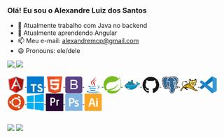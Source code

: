 ### Olá! Eu sou o Alexandre Luiz dos Santos

- 🔭 Atualmente trabalho com Java no backend
- 🌱 Atualmente aprendendo Angular
- 📫 Meu e-mail: alexandremcp@gmail.com
- 😄 Pronouns: ele/dele



 <div>
  <a href="https://github.com/alexandremcp">
  <img height="180em" src="https://github-readme-stats.vercel.app/api?username=alexandremcp&show_icons=true&theme=algolia&include_all_commits=true&count_private=true"/>
  <img height="180em" src="https://github-readme-stats.vercel.app/api/top-langs/?username=alexandremcp&layout=compact&langs_count=7&theme=algolia"/>
</div>

<div style="display: inline_block"><br>
  <img align="center" height="40" width="40" src="https://github.com/devicons/devicon/blob/master/icons/angularjs/angularjs-original.svg">
  <img align="center" height="40" width="40" src="https://raw.githubusercontent.com/devicons/devicon/master/icons/typescript/typescript-plain.svg">
  <img align="center" height="40" width="40" src="https://raw.githubusercontent.com/devicons/devicon/master/icons/html5/html5-original.svg">
  <img align="center" height="40" width="40" src="https://github.com/devicons/devicon/blob/master/icons/bootstrap/bootstrap-plain.svg">
  <img align="center" height="40" width="40" src="https://github.com/devicons/devicon/blob/master/icons/java/java-original.svg">
  <img align="center" height="40" width="40" src="https://github.com/devicons/devicon/blob/master/icons/spring/spring-original.svg">
  <img align="center" height="40" width="40" src="https://github.com/devicons/devicon/blob/master/icons/docker/docker-original.svg">
  <img align="center" height="40" width="40" src="https://github.com/devicons/devicon/blob/master/icons/github/github-original.svg">
  <img align="center" height="40" width="40" src="https://github.com/devicons/devicon/blob/master/icons/postgresql/postgresql-original.svg">
  <img align="center" height="40" width="40" src="https://github.com/devicons/devicon/blob/master/icons/tomcat/tomcat-original.svg">
  <img align="center" height="40" width="40" src="https://github.com/devicons/devicon/blob/master/icons/vscode/vscode-original.svg">
  <img align="center" height="40" width="40" src="https://github.com/devicons/devicon/blob/master/icons/ubuntu/ubuntu-plain.svg">
  <img align="center" height="40" width="40" src="https://github.com/devicons/devicon/blob/master/icons/windows8/windows8-original.svg">
  <img align="center" height="40" width="40" src="https://github.com/devicons/devicon/blob/master/icons/premierepro/premierepro-plain.svg">
  <img align="center" height="40" width="40" src="https://github.com/devicons/devicon/blob/master/icons/photoshop/photoshop-plain.svg">  
  <img align="center" height="40" width="40" src="https://github.com/devicons/devicon/blob/master/icons/illustrator/illustrator-plain.svg">
</div>
  
  ##
  
 <div> 
  <a href = "mailto:alexandremcp@gmail.com"><img src="https://img.shields.io/badge/-Gmail-%23333?style=for-the-badge&logo=gmail&logoColor=white" target="_blank"></a>
  <a href="https://www.linkedin.com/in/alexandremcp/" target="_blank"><img src="https://img.shields.io/badge/-LinkedIn-%230077B5?style=for-the-badge&logo=linkedin&logoColor=white" target="_blank"></a> 
</div>
  
